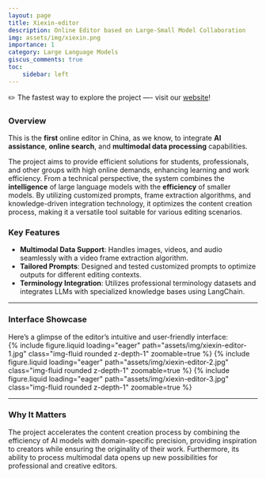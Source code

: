 ```yaml
---
layout: page
title: Xiexin-editor
description: Online Editor based on Large-Small Model Collaboration
img: assets/img/xiexin.png
importance: 1
category: Large Language Models
giscus_comments: true
toc:
    sidebar: left
---
```


✏️ The fastest way to explore the project —- visit our [website](http://xiexin-editor.cn/)!

### **Overview**  
This is the **first** online editor in China, as we know, to integrate **AI assistance**, **online search**, and **multimodal data processing** capabilities. 

The project aims to provide efficient solutions for students, professionals, and other groups with high online demands, enhancing learning and work efficiency. From a technical perspective, the system combines the **intelligence** of large language models with the **efficiency** of smaller models. By utilizing customized prompts, frame extraction algorithms, and knowledge-driven integration technology, it optimizes the content creation process, making it a versatile tool suitable for various editing scenarios.


### **Key Features**  
- **Multimodal Data Support**: Handles images, videos, and audio seamlessly with a video frame extraction algorithm.  
- **Tailored Prompts**: Designed and tested customized prompts to optimize outputs for different editing contexts.  
- **Terminology Integration**: Utilizes professional terminology datasets and integrates LLMs with specialized knowledge bases using LangChain.  

---

### **Interface Showcase**  
Here’s a glimpse of the editor’s intuitive and user-friendly interface:  
{% include figure.liquid loading="eager" path="assets/img/xiexin-editor-1.jpg" class="img-fluid rounded z-depth-1" zoomable=true %}
{% include figure.liquid loading="eager" path="assets/img/xiexin-editor-2.jpg" class="img-fluid rounded z-depth-1" zoomable=true %}
{% include figure.liquid loading="eager" path="assets/img/xiexin-editor-3.jpg" class="img-fluid rounded z-depth-1" zoomable=true %}

---

### **Why It Matters**  
The project accelerates the content creation process by combining the efficiency of AI models with domain-specific precision, providing inspiration to creators while ensuring the originality of their work. Furthermore, its ability to process multimodal data opens up new possibilities for professional and creative editors.
